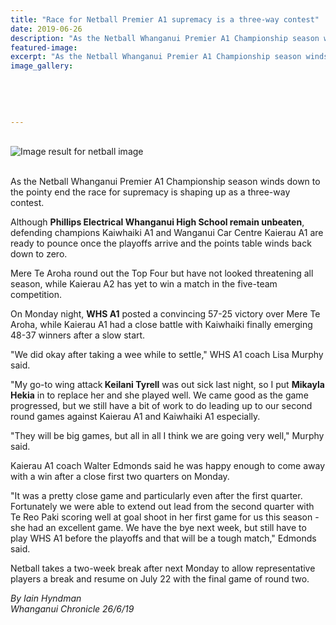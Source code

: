 ```yaml
---
title: "Race for Netball Premier A1 supremacy is a three-way contest"
date: 2019-06-26
description: "As the Netball Whanganui Premier A1 Championship season winds down to the pointy end the race for supremacy is.."
featured-image: 
excerpt: "As the Netball Whanganui Premier A1 Championship season winds down to the pointy end the race for supremacy is shaping up as a three-way contest."
image_gallery:
	
	
	
	
	
---
```


<p><br /><img src="https://www.goldsmithssu.org/asset/Organisation/6447/netball-logo.png?thumbnail_width=300&amp;thumbnail_height=300&amp;resize_type=CropToFit" alt="Image result for netball image" /></p>
<p><br />As the Netball Whanganui Premier A1 Championship season winds down to the pointy end the race for supremacy is shaping up as a three-way contest.</p>
<p>Although <strong>Phillips Electrical Whanganui High School remain unbeaten</strong>, defending champions Kaiwhaiki A1 and Wanganui Car Centre Kaierau A1 are ready to pounce once the playoffs arrive and the points table winds back down to zero.</p>
<p>Mere Te Aroha round out the Top Four but have not looked threatening all season, while Kaierau A2 has yet to win a match in the five-team competition.</p>
<p>On Monday night, <strong>WHS A1</strong> posted a convincing 57-25 victory over Mere Te Aroha, while Kaierau A1 had a close battle with Kaiwhaiki finally emerging 48-37 winners after a slow start.</p>
<p>"We did okay after taking a wee while to settle," WHS A1 coach Lisa Murphy said.</p>
<p>"My go-to wing attack<strong> Keilani Tyrell</strong> was out sick last night, so I put <strong>Mikayla Hekia</strong> in to replace her and she played well. We came good as the game progressed, but we still have a bit of work to do leading up to our second round games against Kaierau A1 and Kaiwhaiki A1 especially.</p>
<p>"They will be big games, but all in all I think we are going very well," Murphy said.</p>
<p>Kaierau A1 coach Walter Edmonds said he was happy enough to come away with a win after a close first two quarters on Monday.</p>
<p>"It was a pretty close game and particularly even after the first quarter. Fortunately we were able to extend out lead from the second quarter with Te Reo Paki scoring well at goal shoot in her first game for us this season - she had an excellent game. We have the bye next week, but still have to play WHS A1 before the playoffs and that will be a tough match," Edmonds said.</p>
<p>Netball takes a two-week break after next Monday to allow representative players a break and resume on July 22 with the final game of round two.</p>
<p><em>By Iain Hyndman</em><br /><em>Whanganui Chronicle 26/6/19</em></p>

